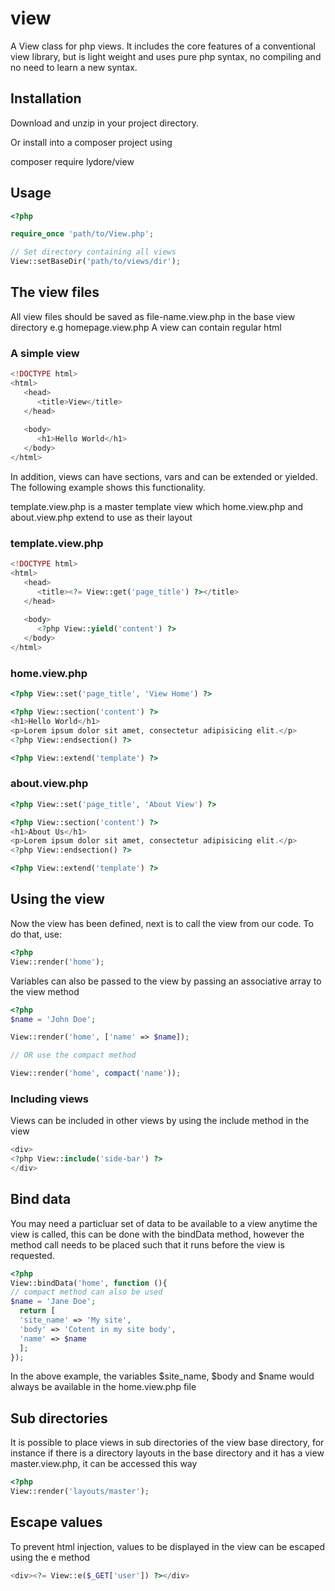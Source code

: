 # view
A View class for php views. It includes the core features of a conventional view library, but is light weight and uses pure php syntax, no compiling and no need to learn a new syntax.

## Installation

Download and unzip in your project directory.

Or install into a composer project using

composer require lydore/view

## Usage

```php
<?php

require_once 'path/to/View.php';

// Set directory containing all views
View::setBaseDir('path/to/views/dir');

```

## The view files
All view files should be saved as file-name.view.php in the base view directory e.g homepage.view.php
A view can contain regular html

### A simple view
```php
<!DOCTYPE html>
<html>
   <head>
      <title>View</title>
   </head>
   
   <body>
      <h1>Hello World</h1>
   </body>
</html>
```

In addition, views can have sections, vars and can be extended or yielded. The following example shows this functionality.

template.view.php is a master template view which home.view.php and about.view.php extend to use as their layout

### template.view.php
```php
<!DOCTYPE html>
<html>
   <head>
      <title><?= View::get('page_title') ?></title>
   </head>
   
   <body>
      <?php View::yield('content') ?>
   </body>
</html>
```
### home.view.php

```php
<?php View::set('page_title', 'View Home') ?>

<?php View::section('content') ?>
<h1>Hello World</h1>
<p>Lorem ipsum dolor sit amet, consectetur adipisicing elit.</p>
<?php View::endsection() ?>

<?php View::extend('template') ?>
```

### about.view.php

```php
<?php View::set('page_title', 'About View') ?>

<?php View::section('content') ?>
<h1>About Us</h1>
<p>Lorem ipsum dolor sit amet, consectetur adipisicing elit.</p>
<?php View::endsection() ?>

<?php View::extend('template') ?>
```

## Using the view
Now the view has been defined, next is to call the view from our code. To do that, use:
```php
<?php
View::render('home');
```
Variables can also be passed to the view by passing an associative array to the view method

```php
<?php
$name = 'John Doe';

View::render('home', ['name' => $name]);

// OR use the compact method

View::render('home', compact('name'));
```
### Including views
Views can be included in other views by using the include method in the view 

```php
<div>
<?php View::include('side-bar') ?>
</div>
```

## Bind data
You may need a particluar set of data to be available to a view anytime the view is called, this can be done with the bindData method, however the method call needs to be placed such that it runs before the view is requested.

```php
<?php 
View::bindData('home', function (){
// compact method can also be used
$name = 'Jane Doe';
  return [
  'site_name' => 'My site',
  'body' => 'Cotent in my site body',
  'name' => $name
  ];
});

```
In the above example, the variables $site_name, $body and $name would always be available in the home.view.php file

## Sub directories
It is possible to place views in sub directories of the view base directory, for instance if there is a directory layouts in the base directory and it has a view master.view.php, it can be accessed this way

```php
<?php 
View::render('layouts/master');
```

## Escape values
To prevent html injection, values to be displayed in the view can be escaped using the e method

```php
<div><?= View::e($_GET['user']) ?></div>
```


